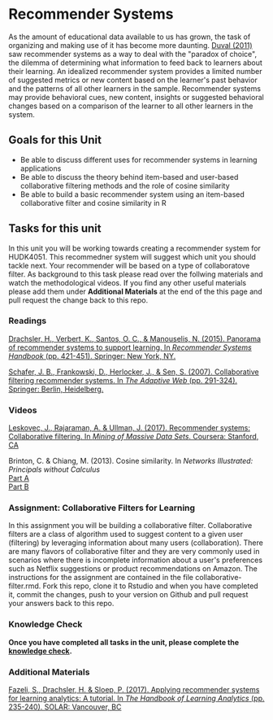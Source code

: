 # Recommender Systems

As the amount of educational data available to us has grown, the task of organizing and making use of it has become more daunting. [Duval (2011)](dl.acm.org/citation.cfm?id=2090118) saw recommender systems as a way to deal with the "paradox of choice", the dilemma of determining what information to feed back to learners about their learning. An idealized recommender system provides a limited number of suggested metrics or new content based on the learner's past behavior and the patterns of all other learners in the sample. Recommender systems may provide behavioral cues, new content, insights or suggested behavioral changes based on a comparison of the learner to all other learners in the system.

## Goals for this Unit

* Be able to discuss different uses for recommender systems in learning applications
* Be able to discuss the theory behind item-based and user-based collaborative filtering methods and the role of cosine similarity 
* Be able to build a basic recommender system using an item-based collaborative filter and cosine similarity in R

## Tasks for this unit

In this unit you will be working towards creating a recommender system for HUDK4051. This recommedner system will suggest which unit you should tackle next. Your recommender will be based on a type of collaboratove filter. As background to this task please read over the follwing materials and watch the methodological videos. If you find any other useful materials please add them under **Additional Materials** at the end of the this page and pull request the change back to this repo.

### Readings

[Drachsler, H., Verbert, K., Santos, O. C., & Manouselis, N. (2015). Panorama of recommender systems to support learning. In *Recommender Systems Handbook* (pp. 421-451). Springer: New York, NY.](https://lirias.kuleuven.be/bitstream/123456789/476545/1/TEL_RecSys.pdf)

[Schafer, J. B., Frankowski, D., Herlocker, J., & Sen, S. (2007). Collaborative filtering recommender systems. In *The Adaptive Web* (pp. 291-324). Springer: Berlin, Heidelberg.](http://citeseerx.ist.psu.edu/viewdoc/download?doi=10.1.1.130.4520&rep=rep1&type=pdf)

### Videos

[Leskovec, J., Rajaraman, A. & Ullman, J. (2017). Recommender systems: Collaborative filtering. In *Mining of Massive Data Sets*. Coursera: Stanford, CA](https://www.youtube.com/watch?v=h9gpufJFF-0)

Brinton, C. & Chiang, M. (2013). Cosine similarity. In *Networks Illustrated: Principals without Calculus*  
[Part A](https://www.youtube.com/watch?v=C-JauEnlSlM)  
[Part B](https://www.youtube.com/watch?v=-gz1qdsM0tk)  

### Assignment: Collaborative Filters for Learning

In this assignment you will be building a collaborative filter. Collaborative filters are a class of algorithm used to suggest content to a given user (filtering) by leveraging information about many users (collaboration). There are many flavors of collaborative filter and they are very commonly used in scenarios where there is incomplete information about a user's preferences such as Netflix suggestions or product recommendations on Amazon. The instructions for the assignment are contained in the file collaborative-filter.rmd. Fork this repo, clone it to Rstudio and when you have completed it, commit the changes, push to your version on Github and pull request your answers back to this repo. 

### Knowledge Check  

**Once you have completed all tasks in the unit, please complete the [knowledge check]().**

### Additional Materials

[Fazeli, S., Drachsler, H. & Sloep, P. (2017). Applying recommender systems for learning analytics: A tutorial. In *The Handbook of Learning Analytics* (pp. 235-240). SOLAR: Vancouver, BC](https://solaresearch.org/hla-17/hla17-chapter20/) 
